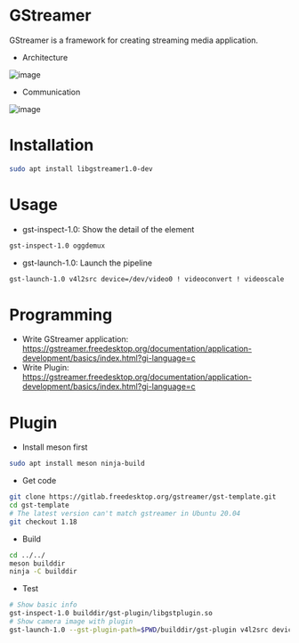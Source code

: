 # GStreamer

GStreamer is a framework for creating streaming media application.

* Architecture

![image](https://user-images.githubusercontent.com/456210/154885324-dbcbe1ff-b401-4f40-8d8c-b4e4bd3b468c.png)

* Communication

![image](https://user-images.githubusercontent.com/456210/154885387-219b67da-fe75-4e26-9b3b-10269fec3100.png)

# Installation

```bash
sudo apt install libgstreamer1.0-dev
```

# Usage

* gst-inspect-1.0: Show the detail of the element

```bash
gst-inspect-1.0 oggdemux
```

* gst-launch-1.0: Launch the pipeline

```bash
gst-launch-1.0 v4l2src device=/dev/video0 ! videoconvert ! videoscale ! video/x-raw,format=RGB ! queue ! videoconvert ! ximagesink
```

# Programming

* Write GStreamer application: https://gstreamer.freedesktop.org/documentation/application-development/basics/index.html?gi-language=c
* Write Plugin: https://gstreamer.freedesktop.org/documentation/application-development/basics/index.html?gi-language=c

# Plugin

* Install meson first

```bash
sudo apt install meson ninja-build
```

* Get code

```bash
git clone https://gitlab.freedesktop.org/gstreamer/gst-template.git
cd gst-template
# The latest version can't match gstreamer in Ubuntu 20.04
git checkout 1.18
```

* Build

```bash
cd ../../
meson builddir
ninja -C builddir
```

* Test

```bash
# Show basic info
gst-inspect-1.0 builddir/gst-plugin/libgstplugin.so
# Show camera image with plugin
gst-launch-1.0 --gst-plugin-path=$PWD/builddir/gst-plugin v4l2src device=/dev/video0 ! plugin ! videoconvert ! videoscale ! video/x-raw,format=RGB ! queue ! videoconvert ! ximagesink
```
